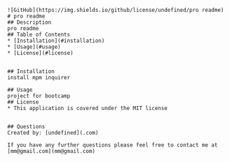 
    ![GitHub](https://img.shields.io/github/license/undefined/pro readme)
    # pro readme
    ## Description
    pro readme
    ## Table of Contents
    * [Installation](#installation)
    * [Usage](#usage)
    * [License](#license)
 
    
    ## Installation
    install mpm inquirer
    
    ## Usage
    project for bootcamp
    ## License
    * This application is covered under the MIT license
    
    
    ## Questions
    Created by: [undefined](.com)
    
    If you have any further questions please feel free to contact me at [mm@gmail.com](mm@gmail.com)
  